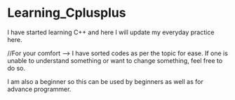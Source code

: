 # Learning_Cplusplus

I have started learning C++ and here I will update my everyday practice here.

//For your comfort -->
I have sorted codes as per the topic for ease. 
If one is unable to understand something or want to change something, feel free to do so.

I am also a beginner so this can be used by beginners as well as for advance programmer.
